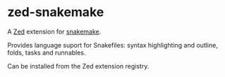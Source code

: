 # zed-snakemake

A [Zed](https://zed.dev) extension for [snakemake](https://snakemake.readthedocs.io/en/stable/).

Provides language suport for Snakefiles:
syntax highlighting and outline, folds, tasks and runnables.

Can be installed from the Zed extension registry.
